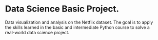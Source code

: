 # Data Science Basic Project.
Data visualization and analysis on the Netflix dataset.
The goal is to apply the skills learned in the basic and intermediate Python course to solve a real-world data science project.
